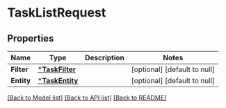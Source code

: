 # TaskListRequest

## Properties
Name | Type | Description | Notes
------------ | ------------- | ------------- | -------------
**Filter** | [***TaskFilter**](TaskFilter.md) |  | [optional] [default to null]
**Entity** | [***TaskEntity**](TaskEntity.md) |  | [optional] [default to null]

[[Back to Model list]](../README.md#documentation-for-models) [[Back to API list]](../README.md#documentation-for-api-endpoints) [[Back to README]](../README.md)

